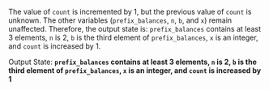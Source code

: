 The value of `count` is incremented by 1, but the previous value of `count` is unknown. The other variables (`prefix_balances`, `n`, `b`, and `x`) remain unaffected. Therefore, the output state is: `prefix_balances` contains at least 3 elements, `n` is 2, `b` is the third element of `prefix_balances`, `x` is an integer, and `count` is increased by 1.

Output State: **`prefix_balances` contains at least 3 elements, `n` is 2, `b` is the third element of `prefix_balances`, `x` is an integer, and `count` is increased by 1**
